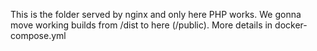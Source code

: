 This is the folder served by nginx and only here PHP works.
We gonna move working builds from /dist to here (/public).
More details in docker-compose.yml